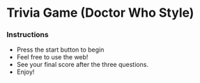 # Trivia Game (Doctor Who Style)

### Instructions

- Press the start button to begin
- Feel free to use the web!
- See your final score after the three questions.
- Enjoy!
